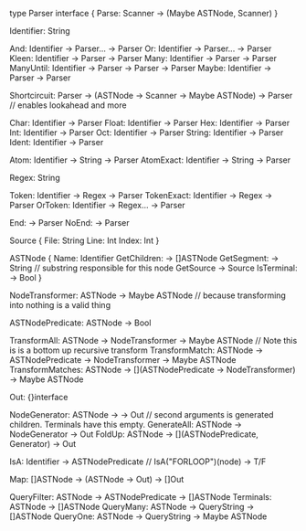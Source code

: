 



type Parser interface {
    Parse: Scanner -> (Maybe ASTNode, Scanner)
}

Identifier: String

And: Identifier -> Parser... -> Parser
Or: Identifier -> Parser... -> Parser
Kleen: Identifier -> Parser -> Parser
Many: Identifier -> Parser -> Parser
ManyUntil: Identifier -> Parser -> Parser -> Parser
Maybe: Identifier -> Parser -> Parser

Shortcircuit: Parser -> (ASTNode -> Scanner -> Maybe ASTNode) -> Parser // enables lookahead and more

Char: Identifier -> Parser
Float: Identifier -> Parser
Hex: Identifier -> Parser
Int: Identifier -> Parser
Oct: Identifier -> Parser
String: Identifier -> Parser
Ident: Identifier -> Parser
 
Atom: Identifier -> String -> Parser
AtomExact: Identifier -> String -> Parser
 
Regex: String

Token: Identifier -> Regex -> Parser
TokenExact: Identifier -> Regex -> Parser 
OrToken: Identifier -> Regex... -> Parser

End: -> Parser
NoEnd: -> Parser

Source {
    File: String
    Line: Int
    Index: Int
}

ASTNode {
    Name: Identifier
    GetChildren: -> []ASTNode
    GetSegment: -> String // substring responsible for this node
    GetSource -> Source
    IsTerminal: -> Bool
}

NodeTransformer: ASTNode -> Maybe ASTNode // because transforming into nothing is a valid thing

ASTNodePredicate: ASTNode -> Bool

TransformAll: ASTNode -> NodeTransformer -> Maybe ASTNode // Note this is is a bottom up recursive transform
TransformMatch: ASTNode -> ASTNodePredicate -> NodeTransformer -> Maybe ASTNode
TransformMatches: ASTNode -> [](ASTNodePredicate -> NodeTransformer) -> Maybe ASTNode

Out: {}interface

NodeGenerator: ASTNode -> [](Out) -> Out // second arguments is generated children. Terminals have this empty.
GenerateAll: ASTNode -> NodeGenerator -> Out
FoldUp: ASTNode -> [](ASTNodePredicate, Generator) -> Out


IsA: Identifier -> ASTNodePredicate
//       IsA("FORLOOP")(node) -> T/F

Map: []ASTNode -> (ASTNode -> Out) -> []Out

QueryFilter: ASTNode -> ASTNodePredicate -> []ASTNode
Terminals: ASTNode -> []ASTNode
QueryMany: ASTNode -> QueryString -> []ASTNode
QueryOne: ASTNode -> QueryString -> Maybe ASTNode

